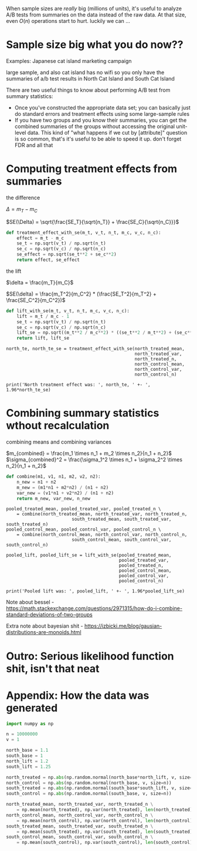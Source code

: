 When sample sizes are _really_ big (millions of units), it's useful to analyze A/B tests from summaries on the data instead of the raw data. At that size, even $O(n)$ operations start to hurt. luckily we can ...

# Sample size big what you do now??

Examples: Japanese cat island marketing campaign

large sample, and also cat island has no wifi so you only have the summaries of a/b test results in North Cat Island and South Cat Island

There are two useful things to know about performing A/B test from summary statistics:
* Once you've constructed the appropriate data set; you can basically just do standard errors and treatment effects using some large-sample rules
* If you have two groups and you know their summaries, you can get the combined summaries of the groups without accessing the original unit-level data. This kind of "what happens if we cut by [attribute]" question is so common, that's it's useful to be able to speed it up. don't forget FDR and all that


# Computing treatment effects from summaries

the difference

$\Delta = m_T - m_C$

$SE(\Delta) = \sqrt{\frac{SE_T}{\sqrt{n_T}} + \frac{SE_C}{\sqrt{n_C}}}$

```python
def treatment_effect_with_se(m_t, v_t, n_t, m_c, v_c, n_c):
    effect = m_t - m_c
    se_t = np.sqrt(v_t) / np.sqrt(n_t)
    se_c = np.sqrt(v_c) / np.sqrt(n_c)
    se_effect = np.sqrt(se_t**2 + se_c**2)
    return effect, se_effect
```

the lift

$\delta = \frac{m_T}{m_C}$

$SE(\delta) = \frac{m_T^2}{m_C^2} * (\frac{SE_T^2}{m_T^2} + \frac{SE_C^2}{m_C^2})$

```python
def lift_with_se(m_t, v_t, n_t, m_c, v_c, n_c):
    lift = m_t / m_c - 1
    se_t = np.sqrt(v_t) / np.sqrt(n_t)
    se_c = np.sqrt(v_c) / np.sqrt(n_c)
    lift_se = np.sqrt((m_t**2 / m_c**2) * ((se_t**2 / m_t**2) + (se_c**2 / m_c**2)))
    return lift, lift_se
```

```
north_te, north_te_se = treatment_effect_with_se(north_treated_mean, 
                                                 north_treated_var, 
                                                 north_treated_n,
                                                 north_control_mean, 
                                                 north_control_var, 
                                                 north_control_n)

print('North treatment effect was: ', north_te, ' +- ', 1.96*north_te_se)
```


# Combining summary statistics wthout recalculation



combining means and combining variances

$m_{combined} = \frac{m_1 \times n_1 + m_2 \times n_2}{n_1 + n_2}$
$\sigma_{combined}^2 = \frac{\sigma_1^2 \times n_1 + \sigma_2^2 \times n_2}{n_1 + n_2}$

```python
def combine(m1, v1, n1, m2, v2, n2):
    n_new = n1 + n2
    m_new = (m1*n1 + m2*n2) / (n1 + n2)
    var_new = (v1*n1 + v2*n2) / (n1 + n2)
    return m_new, var_new, n_new
```

```
pooled_treated_mean, pooled_treated_var, pooled_treated_n \
    = combine(north_treated_mean, north_treated_var, north_treated_n,
                         south_treated_mean, south_treated_var, south_treated_n)
pooled_control_mean, pooled_control_var, pooled_control_n \
    = combine(north_control_mean, north_control_var, north_control_n,
                         south_control_mean, south_control_var, south_control_n)

pooled_lift, pooled_lift_se = lift_with_se(pooled_treated_mean, 
                                           pooled_treated_var, 
                                           pooled_treated_n,
                                           pooled_control_mean, 
                                           pooled_control_var, 
                                           pooled_control_n)

print('Pooled lift was: ', pooled_lift, ' +- ', 1.96*pooled_lift_se)
```


Note about bessel - https://math.stackexchange.com/questions/2971315/how-do-i-combine-standard-deviations-of-two-groups

Extra note about bayesian shit - https://izbicki.me/blog/gausian-distributions-are-monoids.html

# Outro: Serious likelihood function shit, isn't that neat

# Appendix: How the data was generated

```python
import numpy as np

n = 10000000
v = 1

north_base = 1.1
south_base = 1
north_lift = 1.2
south_lift = 1.25

north_treated = np.abs(np.random.normal(north_base*north_lift, v, size=n))
north_control = np.abs(np.random.normal(north_base, v, size=n))
south_treated = np.abs(np.random.normal(south_base*south_lift, v, size=n))
south_control = np.abs(np.random.normal(south_base, v, size=n))

north_treated_mean, north_treated_var, north_treated_n \
    = np.mean(north_treated), np.var(north_treated), len(north_treated)
north_control_mean, north_control_var, north_control_n \
    = np.mean(north_control), np.var(north_control), len(north_control)
south_treated_mean, south_treated_var, south_treated_n \
    = np.mean(south_treated), np.var(south_treated), len(south_treated)
south_control_mean, south_control_var, south_control_n \
    = np.mean(south_control), np.var(south_control), len(south_control)    
```

